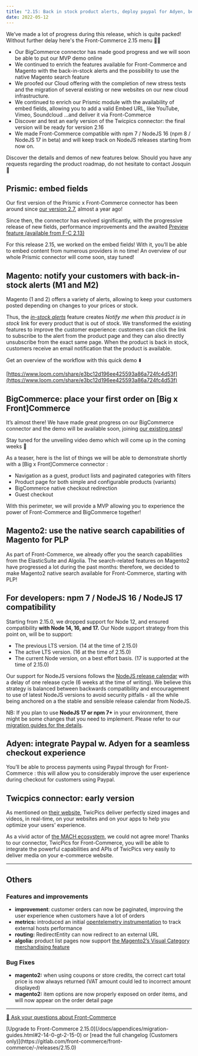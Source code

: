 ```yaml
---
title: "2.15: Back in stock product alerts, deploy paypal for Adyen, benefit from the power of embed fields for Prismic"
date: 2022-05-12
---
```


We’ve made a lot of progress during this release, which is quite packed! Without further delay here's the Front-Commerce 2.15 menu 🧑‍🍳

- Our BigCommerce connector has made good progress and we will soon be able to put our MVP demo online
- We continued to enrich the features available for Front-Commerce and Magento with the back-in-stock alerts and the possibility to use the native Magento search feature
- We proofed our Cloud offering with the completion of new stress tests and the migration of several existing or new websites on our new cloud infrastructure.
- We continued to enrich our Prismic module with the availability of embed fields, allowing you to add a valid Embed URL, like YouTube, Vimeo, Soundcloud ...and deliver it via Front-Commerce
- Discover and test an early version of the Twicpics connector: the final version will be ready for version 2.16
- We made Front-Commerce compatible with npm 7 / NodeJS 16 (npm 8 / NodeJS 17 in beta) and will keep track on NodeJS releases starting from now on.

Discover the details and demos of new features below. Should you have any requests regarding the product roadmap, do not hesitate to contact Josquin 👋

<!-- more -->

## Prismic: embed fields

Our first version of the Prismic x Front-Commerce connector has been around since [our version 2.7](https://developers.front-commerce.com/blog/2021/06/15/front-commerce-2.7/), almost a year ago!

Since then, the connector has evolved significantly, with the progressive release of new fields, performance improvements and the awaited [Preview feature (available from F-C 2.13)](https://developers.front-commerce.com/blog/2022/02/17/front-commerce-2.13/)

For this release 2.15, we worked on the embed fields! With it, you’ll be able to embed content from numerous providers in no time! An overview of our whole Prismic connector will come soon, stay tuned!

## Magento: notify your customers with back-in-stock alerts (M1 and M2)

Magento (1 and 2) offers a variety of alerts, allowing to keep your customers posted depending on changes to your prices or stock.

Thus, the _[in-stock alerts](https://docs.magento.com/user-guide/catalog/inventory-product-alerts.html#in-stock-alerts)_ feature creates _Notify me when this product is in stock_ link for every product that is out of stock. We transformed the existing features to improve the customer experience: customers can click the link to subscribe to the alert from the product page and they can also directly unsubscribe from the exact same page. When the product is back in stock, customers receive an email notification that the product is available.

Get an overview of the workflow with this quick demo ⬇️

[https://www.loom.com/share/e3bc12d196ee425593a86a724fc4d53f](https://www.loom.com/share/e3bc12d196ee425593a86a724fc4d53f)

## BigCommerce: place your first order on [Big x Front]Commerce

It’s almost there! We have made great progress on our BigCommerce connector and the demo will be available soon, joining [our existing ones](https://demo.front-commerce.app/)!

Stay tuned for the unveiling video demo which will come up in the coming weeks 🙂

As a teaser, here is the list of things we will be able to demonstrate shortly with a [Big x Front]Commerce connector :

- Navigation as a guest, product lists and paginated categories with filters
- Product page for both simple and configurable products (variants)
- BigCommerce native checkout redirection
- Guest checkout

With this perimeter, we will provide a MVP allowing you to experience the power of Front-Commerce and BigCommerce together!

## Magento2: use the native search capabilities of Magento for PLP

As part of Front-Commerce, we already offer you the search capabilities from the ElasticSuite and Algolia. The search-related features on Magento2 have progressed a lot during the past months: therefore, we decided to make Magento2 native search available for Front-Commerce, starting with PLP!

## For developers: **npm 7 / NodeJS 16 / NodeJS 17 compatibility**

Starting from 2.15.0, we dropped support for Node 12, and ensured compatibility **with Node 14, 16, and 17.** Our Node support strategy from this point on, will be to support:

- The previous LTS version. (14 at the time of 2.15.0)
- The active LTS version. (16 at the time of 2.15.0)
- The current Node version, on a best effort basis. (17 is supported at the time of 2.15.0)

Our support for NodeJS versions follows the [NodeJS release calendar](https://nodejs.org/en/about/releases/) with a delay of one release cycle (6 weeks at the time of writing). We believe this strategy is balanced between backwards compatibility and encouragement to use of latest NodeJS versions to avoid security pitfalls - all the while being anchored on a the stable and sensible release calendar from NodeJS.

NB: If you plan to use **NodeJS 17 or npm 7+** in your environment, there might be some changes that you need to implement. Please refer to our [migration guides for the details](https://developers.front-commerce.com/docs/appendices/migration-guides.html#2-14-0-gt-2-15-0).

## Adyen: integrate Paypal w. Adyen for a seamless checkout experience

You’ll be able to process payments using Paypal through for Front-Commerce : this will allow you to considerably improve the user experience during checkout for customers using Paypal.

## Twicpics connector: early version

As mentioned on [their website](https://www.twicpics.com/), TwicPics deliver perfectly sized images and videos, in real-time, on your websites and on your apps to help you optimize your users' experience.

As a vivid actor of [the MACH ecosystem](https://machalliance.org/), we could not agree more! Thanks to our connector, TwicPics for Front-Commerce, you will be able to integrate the powerful capabilities and APIs of TwicPics very easily to deliver media on your e-commerce website.

<hr />

## Others

### Features and improvements

- **improvement**: customer orders can now be paginated, improving the user experience when customers have a lot of orders
- **metrics:** introduced an initial [opentelemetry instrumentation](https://opentelemetry.io/) to track external hosts performance
- **routing:** RedirectEntity can now redirect to an external URL
- **algolia:** product list pages now support [the Magento2’s Visual Category merchandising feature](https://www.algolia.com/doc/integration/magento-2/merchandising/category-merchandising/?client=php)

### Bug Fixes

- **magento2:** when using coupons or store credits, the correct cart total price is now always returned (VAT amount could led to incorrect amount displayed)
- **magento2:** item options are now properly exposed on order items, and will now appear on the order detail page

<hr />
<div class="center">
  <p>
    <a class="link primary button intercom-launcher" href="https://www.front-commerce.com/contact/">💌 Ask your questions about Front-Commerce</a>
  </p>
  <p>
    [Upgrade to Front-Commerce 2.15.0](/docs/appendices/migration-guides.html#2-14-0-gt-2-15-0) or [read the full changelog (Customers only)](https://gitlab.com/front-commerce/front-commerce/-/releases/2.15.0)
  </p>
</div>
